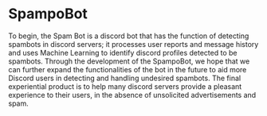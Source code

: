 # SpampoBot
To begin, the Spam Bot is a discord bot that has the function of detecting spambots in discord servers; it processes user reports and message history and uses Machine Learning to identify discord profiles detected to be spambots.
Through the development of the SpampoBot, we hope that we can further expand the functionalities of the bot in the future to aid more Discord users in detecting and handling undesired spambots. 
The final experiential product is to help many discord servers provide a pleasant experience to their users, in the absence of unsolicited advertisements and spam.
